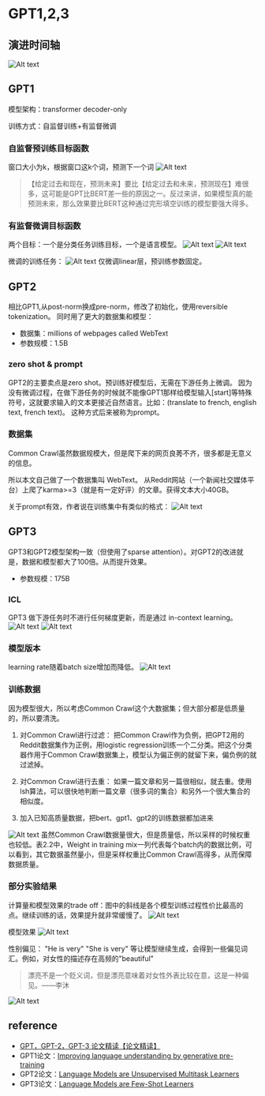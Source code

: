 # GPT1,2,3

## 演进时间轴
![Alt text](image.png)

## GPT1
模型架构：transformer decoder-only

训练方式：自监督训练+有监督微调

### 自监督预训练目标函数
窗口大小为k，根据窗口这k个词，预测下一个词
![Alt text](image-1.png)

>【给定过去和现在，预测未来】要比【给定过去和未来，预测现在】难很多，这可能是GPT比BERT差一些的原因之一。反过来讲，如果模型真的能预测未来，那么效果要比BERT这种通过完形填空训练的模型要强大得多。

### 有监督微调目标函数
两个目标：一个是分类任务训练目标，一个是语言模型。
![Alt text](image-2.png)
![Alt text](image-3.png)

微调的训练任务：
![Alt text](image-4.png)
仅微调linear层，预训练参数固定。

## GPT2
相比GPT1,从post-norm换成pre-norm，修改了初始化，使用reversible tokenization。
同时用了更大的数据集和模型：
- 数据集：millions of webpages called WebText
- 参数规模：1.5B


### zero shot & prompt
GPT2的主要卖点是zero shot。预训练好模型后，无需在下游任务上微调。
因为没有微调过程，在做下游任务的时候就不能像GPT1那样给模型输入[start]等特殊符号，这就要求输入的文本更接近自然语言。比如：(translate to french, english text, french text)。
这种方式后来被称为prompt。

### 数据集
Common Crawl虽然数据规模大，但是爬下来的网页良莠不齐，很多都是无意义的信息。

所以本文自己做了一个数据集叫 WebText。
从Reddit网站（一个新闻社交媒体平台）上爬了karma>=3（就是有一定好评）的文章。获得文本大小40GB。

关于prompt有效，作者说在训练集中有类似的格式：
![Alt text](image-6.png)


## GPT3
GPT3和GPT2模型架构一致（但使用了sparse attention）。对GPT2的改进就是，数据和模型都大了100倍。从而提升效果。
- 参数规模：175B

### ICL
GPT3 做下游任务时不进行任何梯度更新，而是通过 in-context learning。
![Alt text](image-11.png)
![Alt text](image-10.png)

### 模型版本
learning rate随着batch size增加而降低。
![Alt text](image-5.png)

### 训练数据
因为模型很大，所以考虑Common Crawl这个大数据集；但大部分都是低质量的，所以要清洗。

1. 对Common Crawl进行过滤：
把Common Crawl作为负例，把GPT2用的Reddit数据集作为正例，用logistic regression训练一个二分类。把这个分类器作用于Common Crawl数据集上，模型认为偏正例的就留下来，偏负例的就过滤掉。

2. 对Common Crawl进行去重：
如果一篇文章和另一篇很相似，就去重。使用lsh算法，可以很快地判断一篇文章（很多词的集合）和另外一个很大集合的相似度。

3. 加入已知高质量数据，把bert、gpt1、gpt2的训练数据都加进来

![Alt text](image-7.png)
虽然Common Crawl数据量很大，但是质量低，所以采样的时候权重也较低。表2.2中，Weight in training mix一列代表每个batch内的数据比例，可以看到，其它数据虽然量小，但是采样权重比Common Crawl高得多，从而保障数据质量。

### 部分实验结果
计算量和模型效果的trade off：图中的斜线是各个模型训练过程性价比最高的点。继续训练的话，效果提升就非常缓慢了。
![Alt text](image-8.png)

模型效果
![Alt text](image-9.png)


性别偏见：
"He is very" "She is very" 等让模型继续生成，会得到一些偏见词汇。例如，对女性的描述存在高频的"beautiful"
> 漂亮不是一个贬义词，但是漂亮意味着对女性外表比较在意，这是一种偏见。——李沐

![Alt text](image-12.png)

## reference
- [GPT，GPT-2，GPT-3 论文精读【论文精读】](https://www.bilibili.com/video/av296939123/?vd_source=5cf9f3d0b393d428c73cd3ed4ee7aa43)
- GPT1论文：[Improving language understanding by generative pre-training](https://www.mikecaptain.com/resources/pdf/GPT-1.pdf)
- GPT2论文：[Language Models are Unsupervised Multitask Learners](https://insightcivic.s3.us-east-1.amazonaws.com/language-models.pdf)
- GPT3论文：[Language Models are Few-Shot Learners](https://arxiv.org/pdf/2005.14165.pdf)